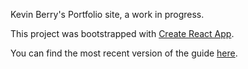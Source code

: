 Kevin Berry's Portfolio site, a work in progress.



This project was bootstrapped with [Create React App](https://github.com/facebookincubator/create-react-app).

You can find the most recent version of the guide [here](https://github.com/facebookincubator/create-react-app/blob/master/packages/react-scripts/template/README.md).
